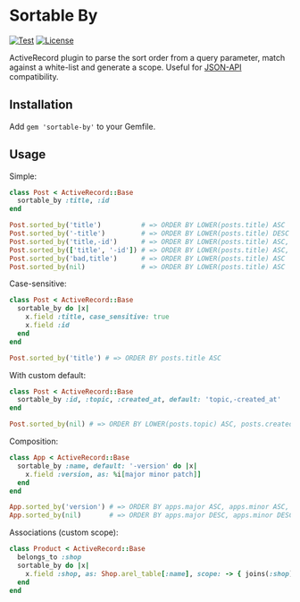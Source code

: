 # Sortable By

[![Test](https://github.com/bsm/sortable-by/actions/workflows/test.yml/badge.svg)](https://github.com/bsm/sortable-by/actions/workflows/test.yml)
[![License](https://img.shields.io/badge/License-MIT-blue.svg)](https://opensource.org/licenses/MIT)

ActiveRecord plugin to parse the sort order from a query parameter, match against a white-list and generate a scope. Useful for [JSON-API][jsonapi] compatibility.

[jsonapi]: http://jsonapi.org/format/#fetching-sorting

## Installation

Add `gem 'sortable-by'` to your Gemfile.

## Usage

Simple:

```ruby
class Post < ActiveRecord::Base
  sortable_by :title, :id
end

Post.sorted_by('title')          # => ORDER BY LOWER(posts.title) ASC
Post.sorted_by('-title')         # => ORDER BY LOWER(posts.title) DESC
Post.sorted_by('title,-id')      # => ORDER BY LOWER(posts.title) ASC, id DESC
Post.sorted_by(['title', '-id']) # => ORDER BY LOWER(posts.title) ASC, id DESC
Post.sorted_by('bad,title')      # => ORDER BY LOWER(posts.title) ASC
Post.sorted_by(nil)              # => ORDER BY LOWER(posts.title) ASC
```

Case-sensitive:

```ruby
class Post < ActiveRecord::Base
  sortable_by do |x|
    x.field :title, case_sensitive: true
    x.field :id
  end
end

Post.sorted_by('title') # => ORDER BY posts.title ASC
```

With custom default:

```ruby
class Post < ActiveRecord::Base
  sortable_by :id, :topic, :created_at, default: 'topic,-created_at'
end

Post.sorted_by(nil) # => ORDER BY LOWER(posts.topic) ASC, posts.created_at DESC
```

Composition:

```ruby
class App < ActiveRecord::Base
  sortable_by :name, default: '-version' do |x|
    x.field :version, as: %i[major minor patch]]
  end
end

App.sorted_by('version') # => ORDER BY apps.major ASC, apps.minor ASC, apps.patch ASC
App.sorted_by(nil)       # => ORDER BY apps.major DESC, apps.minor DESC, apps.patch DESC
```

Associations (custom scope):

```ruby
class Product < ActiveRecord::Base
  belongs_to :shop
  sortable_by do |x|
    x.field :shop, as: Shop.arel_table[:name], scope: -> { joins(:shop) }
  end
end
```
